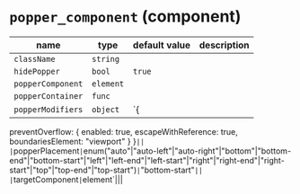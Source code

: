 # `popper_component` (component)

| name              | type      | default value | description |
| ----------------- | --------- | ------------- | ----------- |
| `className`       | `string`  |               |             |
| `hidePopper`      | `bool`    | `true`        |             |
| `popperComponent` | `element` |               |             |
| `popperContainer` | `func`    |               |             |
| `popperModifiers` | `object`  | `{            |

preventOverflow: {
enabled: true,
escapeWithReference: true,
boundariesElement: "viewport"
}
}`|| |`popperPlacement`|`enum("auto"\|"auto-left"\|"auto-right"\|"bottom"\|"bottom-end"\|"bottom-start"\|"left"\|"left-end"\|"left-start"\|"right"\|"right-end"\|"right-start"\|"top"\|"top-end"\|"top-start")`|`"bottom-start"`|| |`targetComponent`|`element`|||
